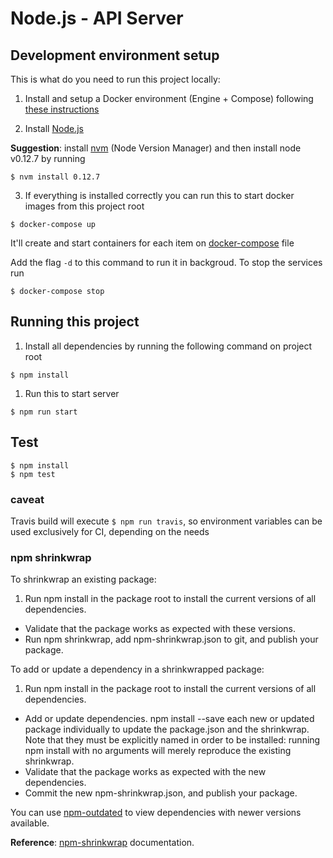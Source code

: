 # Node.js - API Server

## Development environment setup

This is what do you need to run this project locally:

1. Install and setup a Docker environment (Engine + Compose) following [these instructions](https://docs.docker.com/compose/install/)

2. Install [Node.js](https://nodejs.org/en/download/releases/)

  **Suggestion**: install [nvm](https://github.com/creationix/nvm) (Node Version Manager) and then install node v0.12.7 by running
  ```
  $ nvm install 0.12.7
  ```

3. If everything is installed correctly you can run this to start docker images from this project root
  ```
  $ docker-compose up
  ```

  It'll create and start containers for each item on [docker-compose](docker-compose.yml) file

  Add the flag `-d` to this command to run it in backgroud. To stop the services run
  ```
  $ docker-compose stop
  ```

## Running this project
1. Install all dependencies by running the following command on project root
  ```
  $ npm install
  ```
1. Run this to start server
  ```
  $ npm run start
  ```

## Test

```
$ npm install
$ npm test
```

### caveat

Travis build will execute `$ npm run travis`, so environment variables can be used exclusively for CI, depending on the needs

### npm shrinkwrap

To shrinkwrap an existing package:

1. Run npm install in the package root to install the current versions of all dependencies.
*  Validate that the package works as expected with these versions.
*  Run npm shrinkwrap, add npm-shrinkwrap.json to git, and publish your package.

To add or update a dependency in a shrinkwrapped package:
1. Run npm install in the package root to install the current versions of all dependencies.
* Add or update dependencies. npm install --save each new or updated package individually to update the package.json and the shrinkwrap. Note that they must be explicitly named in order to be installed: running npm install with no arguments will merely reproduce the existing shrinkwrap.
* Validate that the package works as expected with the new dependencies.
* Commit the new npm-shrinkwrap.json, and publish your package.

You can use [npm-outdated](https://docs.npmjs.com/cli/outdated) to view dependencies with newer versions available.

**Reference**: [npm-shrinkwrap](https://docs.npmjs.com/cli/shrinkwrap) documentation.
